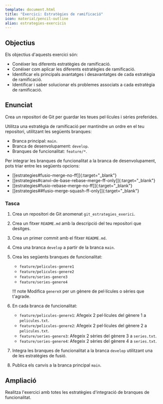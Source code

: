 ```yaml
---
template: document.html
title: "Exercici: Estratègies de ramificació"
icon: material/pencil-outline
alias: estrategies-exercicis
---
```


## Objectius
Els objectius d'aquests exercici són:

- Conéixer les diferents estratègies de ramificació.
- Conéixer com aplicar les diferents estratègies de ramificació.
- Identificar els principals avantatges i desavantatges de cada estratègia de ramificació.
- Identificar i saber solucionar els problemes associats a cada estratègia de ramificació.

## Enunciat
Crea un repositori de Git per guardar les teues pel·lícules i sèries preferides.

Utilitza una estratègia de ramificació per mantindre un ordre en el teu repositori,
utilitzant les següents branques:

- Branca principal: `main`.
- Branca de desenvolupament: `develop`.
- Branques de funcionalitat: `feature/*`.

Per integrar les branques de funcionalitat a la branca de desenvolupament,
pots triar entre les següents opcions:

- [[estrategies#fusio-merge-no-ff]]{:target="_blank"}
- [[estrategies#canvi-de-base-rebase-merge-ff-only]]{:target="_blank"}
- [[estrategies#fusio-rebase-merge-no-ff]]{:target="_blank"}
- [[estrategies##fusio-merge-squash-ff-only]]{:target="_blank"}

### Tasca

1. Crea un repositori de Git anomenat `git_estrategies_exerici`.
2. Crea un fitxer `README.md` amb la descripció del teu repositori
    que desitges.
3. Crea un primer commit amb el fitxer `README.md`.
4. Crea una branca `develop` a partir de la branca `main`.
5. Crea les següents branques de funcionalitat:
    - `feature/pelicules-genere1`
    - `feature/pelicules-genere2`
    - `feature/series-genere3`
    - `feature/series-genere4`

    !!! note
        Modifica `genereX` per un gènere de pel·lícules o sèries que t'agrade.

6. En cada branca de funcionalitat:
    - `feature/pelicules-genere1`: Afegeix 2 pel·lícules del gènere 1 a `pelicules.txt`.
    - `feature/pelicules-genere2`: Afegeix 2 pel·lícules del gènere 2 a `pelicules.txt`.
    - `feature/series-genere3`: Afegeix 2 sèries del gènere 3 a `series.txt`.
    - `feature/series-genere4`: Afegeix 2 sèries del gènere 4 a `series.txt`.

7. Integra les branques de funcionalitat a la branca `develop`
    utilitzant una de les estratègies de fusió.

8. Publica els canvis a la branca principal `main`.

## Ampliació
Realitza l'exercici amb totes les estratègies d'integració de
branques de funcionalitat.

